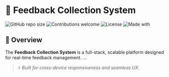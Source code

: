 # 📝 Feedback Collection System

![GitHub repo size](https://img.shields.io/github/repo-size/SangeethaSharvani/feedback-collection-system?color=blue)
![Contributions welcome](https://img.shields.io/badge/contributions-welcome-brightgreen)
![License](https://img.shields.io/github/license/SangeethaSharvani/feedback-collection-system)
![Made with](https://img.shields.io/badge/Made%20with-Python%20%7C%20React-blue?logo=python&logoColor=white)

## 🚀 Overview
The **Feedback Collection System** is a full-stack, scalable platform designed for real-time feedback management.
...
> ⚡ *Built for cross-device responsiveness and seamless UX.*
